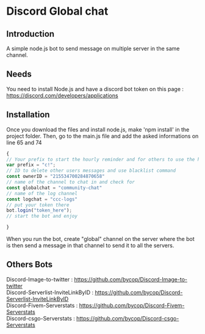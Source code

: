 # Discord Global chat

## Introduction

A simple node.js bot to send message on multiple server in the same channel.

## Needs

You need to install Node.js and have a discord bot token on this page : https://discord.com/developers/applications

## Installation

Once you download the files and install node.js, make 'npm install' in the project folder. Then, go to the main.js file and add the asked informations on line 65 and 74
```javascript
{
// Your prefix to start the hourly reminder and for others to use the help command
var prefix = "c!";
// ID to delete other users messages and use blacklist command
const ownerID = "215534700284870658"
// name of the channel to chat in and check for
const globalchat = "community-chat"
// name of the log channel
const logchat = "ccc-logs"
// put your token there
bot.login("token_here");
// start the bot and enjoy

}
```
When you run the bot, create "global" channel on the server where the bot is then send a message in that channel to send it to all the servers.

## Others Bots

Discord-Image-to-twitter : https://github.com/bycop/Discord-Image-to-twitter <br>
Discord-Serverlist-InviteLinkByID : https://github.com/bycop/Discord-Serverlist-InviteLinkByID <br>
Discord-Fivem-Serverstats : https://github.com/bycop/Discord-Fivem-Serverstats <br>
Discord-csgo-Serverstats : https://github.com/bycop/Discord-csgo-Serverstats
